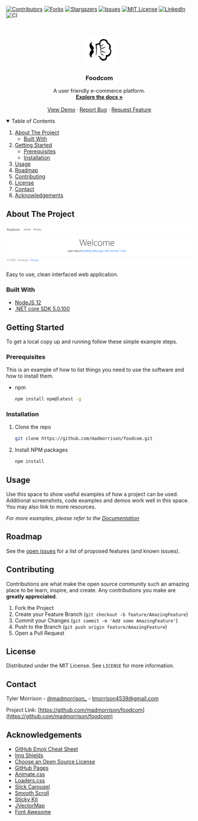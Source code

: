 <!--
*** Thanks for checking out the Best-README-Template. If you have a suggestion
*** that would make this better, please fork the repo and create a pull request
*** or simply open an issue with the tag "enhancement".
*** Thanks again! Now go create something AMAZING! :D
-->



<!-- PROJECT SHIELDS -->
<!--
*** I'm using markdown "reference style" links for readability.
*** Reference links are enclosed in brackets [ ] instead of parentheses ( ).
*** See the bottom of this document for the declaration of the reference variables
*** for contributors-url, forks-url, etc. This is an optional, concise syntax you may use.
*** https://www.markdownguide.org/basic-syntax/#reference-style-links
-->
[![Contributors][contributors-shield]][contributors-url]
[![Forks][forks-shield]][forks-url]
[![Stargazers][stars-shield]][stars-url]
[![Issues][issues-shield]][issues-url]
[![MIT License][license-shield]][license-url]
[![LinkedIn][linkedin-shield]][linkedin-url]
![CI](https://github.com/madmorrison/foodcom/workflows/CI/badge.svg)



<!-- PROJECT LOGO -->
<br />
<p align="center">
  <a href="https://github.com/madmorrison/foodcom">
    <img src="src/img/logo.png" alt="Logo" width="80" height="80">
  </a>

  <h3 align="center">Foodcom</h3>

  <p align="center">
    A user friendly e-commerce platform.
    <br />
    <a href="https://github.com/madmorrison/foodcom"><strong>Explore the docs »</strong></a>
    <br />
    <br />
    <a href="https://github.com/madmorrison/foodcom">View Demo</a>
    ·
    <a href="https://github.com/madmorrison/foodcom/issues">Report Bug</a>
    ·
    <a href="https://github.com/madmorrison/foodcom/issues">Request Feature</a>
  </p>
</p>



<!-- TABLE OF CONTENTS -->
<details open="open">
  <summary>Table of Contents</summary>
  <ol>
    <li>
      <a href="#about-the-project">About The Project</a>
      <ul>
        <li><a href="#built-with">Built With</a></li>
      </ul>
    </li>
    <li>
      <a href="#getting-started">Getting Started</a>
      <ul>
        <li><a href="#prerequisites">Prerequisites</a></li>
        <li><a href="#installation">Installation</a></li>
      </ul>
    </li>
    <li><a href="#usage">Usage</a></li>
    <li><a href="#roadmap">Roadmap</a></li>
    <li><a href="#contributing">Contributing</a></li>
    <li><a href="#license">License</a></li>
    <li><a href="#contact">Contact</a></li>
    <li><a href="#acknowledgements">Acknowledgements</a></li>
  </ol>
</details>



<!-- ABOUT THE PROJECT -->
## About The Project

![foodcomscreenshot](src/img/screenshot.PNG)

Easy to use, clean interfaced web application.

### Built With

- [NodeJS 12](https://nodejs.org)
- [.NET core SDK 5.0.100](https://dotnet.microsoft.com/download)



<!-- GETTING STARTED -->
## Getting Started

To get a local copy up and running follow these simple example steps.

### Prerequisites

This is an example of how to list things you need to use the software and how to install them.
* npm
  ```sh
  npm install npm@latest -g
  ```

### Installation

1. Clone the repo
   ```sh
   git clone https://github.com/madmorrison/foodcom.git
   ```
2. Install NPM packages
   ```sh
   npm install
   ```



<!-- USAGE EXAMPLES -->
## Usage

Use this space to show useful examples of how a project can be used. Additional screenshots, code examples and demos work well in this space. You may also link to more resources.

_For more examples, please refer to the [Documentation](docs/)_



<!-- ROADMAP -->
## Roadmap

See the [open issues](https://github.com/madmorrison/foodcom/issues) for a list of proposed features (and known issues).



<!-- CONTRIBUTING -->
## Contributing

Contributions are what make the open source community such an amazing place to be learn, inspire, and create. Any contributions you make are **greatly appreciated**.

1. Fork the Project
2. Create your Feature Branch (`git checkout -b feature/AmazingFeature`)
3. Commit your Changes (`git commit -m 'Add some AmazingFeature'`)
4. Push to the Branch (`git push origin feature/AmazingFeature`)
5. Open a Pull Request



<!-- LICENSE -->
## License

Distributed under the MIT License. See `LICENSE` for more information.



<!-- CONTACT -->
## Contact

Tyler Morrison - [@madmorrison_](https://twitter.com/madmorrison_) - tmorrison4539@gmail.com

Project Link: [https://github.com/madmorrison/foodcom](https://github.com/madmorrison/foodcom)



<!-- ACKNOWLEDGEMENTS -->
## Acknowledgements
* [GitHub Emoji Cheat Sheet](https://www.webpagefx.com/tools/emoji-cheat-sheet)
* [Img Shields](https://shields.io)
* [Choose an Open Source License](https://choosealicense.com)
* [GitHub Pages](https://pages.github.com)
* [Animate.css](https://daneden.github.io/animate.css)
* [Loaders.css](https://connoratherton.com/loaders)
* [Slick Carousel](https://kenwheeler.github.io/slick)
* [Smooth Scroll](https://github.com/cferdinandi/smooth-scroll)
* [Sticky Kit](http://leafo.net/sticky-kit)
* [JVectorMap](http://jvectormap.com)
* [Font Awesome](https://fontawesome.com)





<!-- MARKDOWN LINKS & IMAGES -->
<!-- https://www.markdownguide.org/basic-syntax/#reference-style-links -->
[contributors-shield]: https://img.shields.io/github/contributors/madmorrison/foodcom.svg?style=for-the-badge
[contributors-url]: https://github.com/madmorrison/foodcom/graphs/contributors
[forks-shield]: https://img.shields.io/github/forks/madmorrison/foodcom.svg?style=for-the-badge
[forks-url]: https://github.com/madmorrison/foodcom/network/members
[stars-shield]: https://img.shields.io/github/stars/madmorrison/foodcom.svg?style=for-the-badge
[stars-url]: https://github.com/madmorrison/foodcom/stargazers
[issues-shield]: https://img.shields.io/github/issues/madmorrison/foodcom.svg?style=for-the-badge
[issues-url]: https://github.com/madmorrison/foodcom/issues
[license-shield]: https://img.shields.io/github/license/madmorrison/foodcom.svg?style=for-the-badge
[license-url]: https://github.com/madmorrison/foodcom/blob/master/LICENSE.txt
[linkedin-shield]: https://img.shields.io/badge/-LinkedIn-black.svg?style=for-the-badge&logo=linkedin&colorB=555
[linkedin-url]: https://linkedin.com/in/othneildrew
[product-screenshot]: images/screenshot.png
